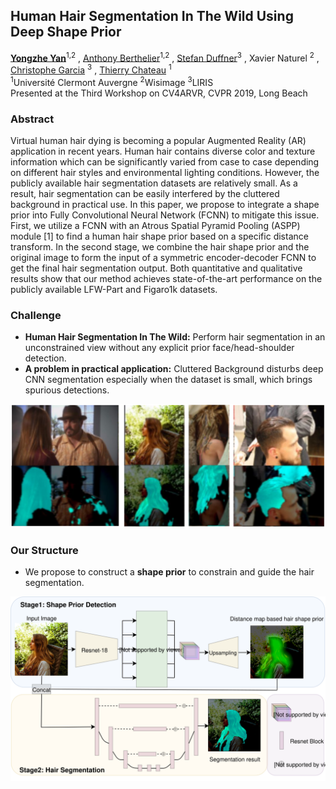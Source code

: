 ## Human Hair Segmentation In The Wild Using Deep Shape Prior
[**Yongzhe Yan**](mailto:yongzhe.yan@etu.uca.fr)<sup>1,2</sup> , [Anthony Berthelier](mailto:anthony.berthelier@etu.uca.fr)<sup>1,2</sup> , [Stefan Duffner](mailto:stefan.duffner@liris.cnrs.fr)<sup>3</sup> , Xavier Naturel <sup>2</sup> , [Christophe Garcia](mailto:christophe.garcia@liris.cnrs.fr) <sup>3</sup> , [Thierry Chateau](mailto:thierry.chateau@uca.fr) <sup>1</sup> <br>
<sup>1</sup>Université Clermont Auvergne <sup>2</sup>Wisimage <sup>3</sup>LIRIS <br>
Presented at the Third Workshop on CV4ARVR, CVPR 2019, Long Beach <br>


### Abstract

Virtual human hair dying is becoming a popular Augmented Reality (AR) application in recent years. Human hair contains diverse color and texture information which can be significantly varied from case to case depending on different hair styles and environmental lighting conditions. However, the publicly available hair segmentation datasets are relatively small. As a result, hair segmentation can be easily interfered by the cluttered background in practical use. In this paper, we propose to integrate a shape prior into Fully Convolutional Neural Network (FCNN) to mitigate this issue. First, we utilize a FCNN with an Atrous Spatial Pyramid Pooling (ASPP) module [1] to find a human hair shape prior based on a specific distance transform. In the second stage, we combine the hair shape prior and the original image to form the input of a symmetric encoder-decoder FCNN to get the final hair segmentation output. Both quantitative and qualitative results show that our method achieves state-of-the-art performance on the publicly available LFW-Part and Figaro1k datasets.

### Challenge
* **Human Hair Segmentation In The Wild:** Perform hair segmentation in an unconstrained view without any explicit prior face/head-shoulder detection.
* **A problem in practical application:** Cluttered Background disturbs deep CNN segmentation especially when the dataset is small, which brings spurious detections.

![Spurious Detection](/Spurious.png)

### Our Structure
* We propose to construct a **shape prior** to constrain and guide the hair segmentation.

![Structure](/CVPRW_overall.svg)
